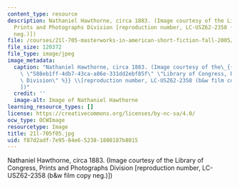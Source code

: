 ```yaml
---
content_type: resource
description: Nathaniel Hawthorne, circa 1883. (Image courtesy of the Library of Congress,
  Prints and Photographs Division [reproduction number, LC-USZ62-2358 (b&w film copy
  neg.)])
file: /courses/21l-705-masterworks-in-american-short-fiction-fall-2005/f87d2adf7e9584e652381800187b8015_21l-705f05.jpg
file_size: 120372
file_type: image/jpeg
image_metadata:
  caption: "Nathaniel Hawthorne, circa 1883. (Image courtesy of the\_{{% resource_link\
    \ \"588eb1ff-4db7-43ca-a86e-331dd2ebf85f\" \"Library of Congress, Prints and Photographs\
    \ Division\" %}} \\[reproduction number, LC-USZ62-2358 (b&w film copy neg.)\\\
    ])"
  credit: ''
  image-alt: Image of Nathaniel Hawthorne
learning_resource_types: []
license: https://creativecommons.org/licenses/by-nc-sa/4.0/
ocw_type: OCWImage
resourcetype: Image
title: 21l-705f05.jpg
uid: f87d2adf-7e95-84e6-5238-1800187b8015
---
```

Nathaniel Hawthorne, circa 1883. (Image courtesy of the Library of Congress, Prints and Photographs Division [reproduction number, LC-USZ62-2358 (b&w film copy neg.)])